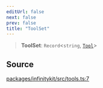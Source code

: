 ```yaml
---
editUrl: false
next: false
prev: false
title: "ToolSet"
---
```


> **ToolSet**: `Record`\<`string`, [`Tool`](Tool.md)\>

## Source

[packages/infinitykit/src/tools.ts:7](https://github.com/nodenogg-in/alpha-p2p/blob/fd5f5c9/packages/infinitykit/src/tools.ts#L7)
